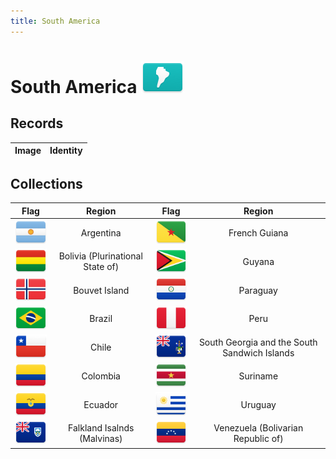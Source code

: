 ```yaml
---
title: South America
---
```


# South America <img src="/images/FlagKit/SA@3x.png" class="flagkit-head">

## Records

| Image | Identity |
| :---: | :------- |

## Collections

| Flag | Region | Flag | Region |
| :---: | :---: | :---: | :---: |
| <img src="images/FlagKit/SA/AR/AR@3x.png" class="flagkit-head"> | Argentina | <img src="images/FlagKit/SA/GF/GF@3x.png" class="flagkit-head"> | French Guiana |
| <img src="images/FlagKit/SA/BO/BO@3x.png" class="flagkit-head"> | Bolivia (Plurinational State of) | <img src="images/FlagKit/SA/GY/GY@3x.png" class="flagkit-head"> | Guyana |
| <img src="images/FlagKit/SA/BV/BV@3x.png" class="flagkit-head"> | Bouvet Island | <img src="images/FlagKit/SA/PY/PY@3x.png" class="flagkit-head"> | Paraguay |
| <img src="images/FlagKit/SA/BR/BR@3x.png" class="flagkit-head"> | Brazil | <img src="images/FlagKit/SA/PE/PE@3x.png" class="flagkit-head"> | Peru |
| <img src="images/FlagKit/SA/CL/CL@3x.png" class="flagkit-head"> | Chile | <img src="images/FlagKit/SA/GS/GS@3x.png" class="flagkit-head"> | South Georgia and the South Sandwich Islands |
| <img src="images/FlagKit/SA/CO/CO@3x.png" class="flagkit-head"> | Colombia | <img src="images/FlagKit/SA/SR/SR@3x.png" class="flagkit-head"> | Suriname |
| <img src="images/FlagKit/SA/EC/EC@3x.png" class="flagkit-head"> | Ecuador | <img src="images/FlagKit/SA/UY/UY@3x.png" class="flagkit-head"> | Uruguay |
| <img src="images/FlagKit/SA/FK/FK@3x.png" class="flagkit-head"> | Falkland Isalnds (Malvinas) | <img src="images/FlagKit/SA/VE/VE@3x.png" class="flagkit-head"> | Venezuela (Bolivarian Republic of) |